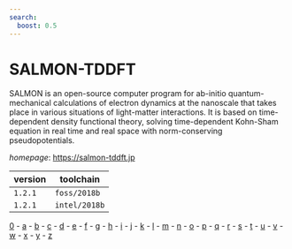 ```yaml
---
search:
  boost: 0.5
---
```

# SALMON-TDDFT

SALMON is an open-source computer program for ab-initio quantum-mechanical calculations of  electron dynamics at the nanoscale that takes place in various situations of light-matter interactions.  It is based on time-dependent density functional theory, solving time-dependent Kohn-Sham equation in  real time and real space with norm-conserving pseudopotentials.

*homepage*: <https://salmon-tddft.jp>

version | toolchain
--------|----------
``1.2.1`` | ``foss/2018b``
``1.2.1`` | ``intel/2018b``

[0](../0/index.md) - [a](../a/index.md) - [b](../b/index.md) - [c](../c/index.md) - [d](../d/index.md) - [e](../e/index.md) - [f](../f/index.md) - [g](../g/index.md) - [h](../h/index.md) - [i](../i/index.md) - [j](../j/index.md) - [k](../k/index.md) - [l](../l/index.md) - [m](../m/index.md) - [n](../n/index.md) - [o](../o/index.md) - [p](../p/index.md) - [q](../q/index.md) - [r](../r/index.md) - [s](../s/index.md) - [t](../t/index.md) - [u](../u/index.md) - [v](../v/index.md) - [w](../w/index.md) - [x](../x/index.md) - [y](../y/index.md) - [z](../z/index.md)

